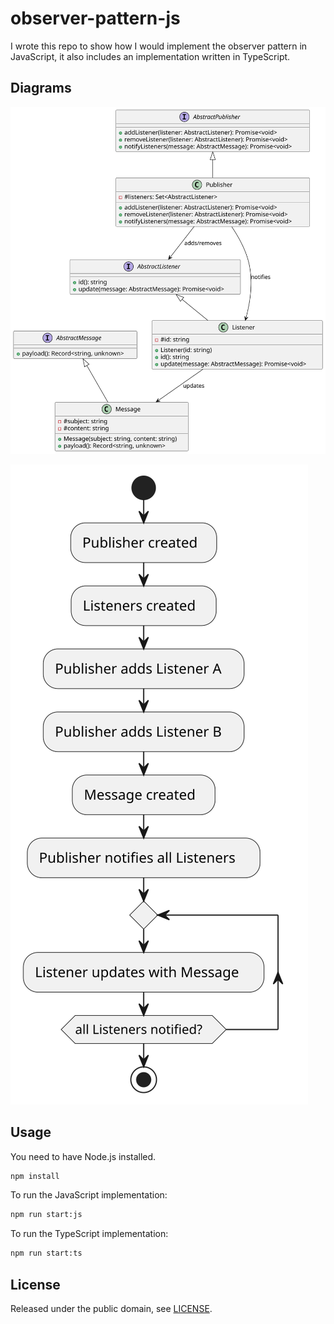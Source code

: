 # observer-pattern-js

I wrote this repo to show how I would implement the observer pattern in JavaScript, it also includes an implementation written in TypeScript.

## Diagrams

![UML diagram](./uml/diagram-rendered.svg)

![Flowchart](./uml/flowchart-rendered.svg)

## Usage

You need to have Node.js installed.

```bash
npm install
```

To run the JavaScript implementation:

```bash
npm run start:js
```

To run the TypeScript implementation:

```bash
npm run start:ts
```

## License

Released under the public domain, see [LICENSE](LICENSE).
